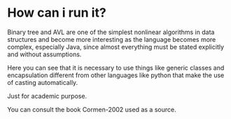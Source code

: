 # How can i run it?

Binary tree and AVL are one of the simplest nonlinear algorithms in
data structures and become more interesting as the language becomes
more complex, especially Java, since almost everything must be stated
explicitly and without assumptions.

Here you can see that it is necessary to use things like generic classes 
and encapsulation different from other languages like python that make
the use of casting automatically.

Just for academic purpose.

You can consult the book Cormen-2002 used as a source.